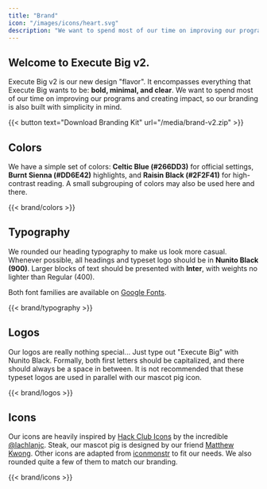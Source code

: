```yaml
---
title: "Brand"
icon: "/images/icons/heart.svg"
description: "We want to spend most of our time on improving our programs and creating impact, so our branding is also built with simplicity in mind."
---
```


## Welcome to Execute Big v2.

Execute Big v2 is our new design "flavor". It encompasses everything that Execute Big wants to be: **bold, minimal, and clear**. We want to spend most of our time on improving our programs and creating impact, so our branding is also built with simplicity in mind.

{{< button text="Download Branding Kit" url="/media/brand-v2.zip" >}}

## Colors

We have a simple set of colors: **Celtic Blue (#266DD3)** for official settings, **Burnt Sienna (#DD6E42)** highlights, and **Raisin Black (#2F2F41)** for high-contrast reading. A small subgrouping of colors may also be used here and there.

{{< brand/colors >}}

## Typography

We rounded our heading typography to make us look more casual. Whenever possible, all headings and typeset logo should be in **Nunito Black (900)**. Larger blocks of text should be presented with **Inter**, with weights no lighter than Regular (400).

Both font families are available on [Google Fonts](https://fonts.google.com/?sidebar.open=true&selection.family=Inter:wght@400;500;600;700|Nunito:wght@900&query=nunito).

{{< brand/typography >}}

## Logos

Our logos are really nothing special... Just type out "Execute Big" with Nunito Black. Formally, both first letters should be capitalized, and there should always be a space in between. It is not recommended that these typeset logos are used in parallel with our mascot pig icon.

{{< brand/logos >}}

## Icons

Our icons are heavily inspired by [Hack Club Icons](https://icons.hackclub.com/) by the incredible [@lachlanjc](https://github.com/lachlanjc). Steak, our mascot pig is designed by our friend [Matthew Kwong](https://www.matthewkwong.com/). Other icons are adapted from [iconmonstr](https://iconmonstr.com/) to fit our needs. We also rounded quite a few of them to match our branding. 

{{< brand/icons >}}
